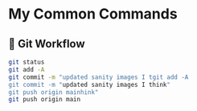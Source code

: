 # My Common Commands

## 🚀 Git Workflow
```bash
git status
git add -A
git commit -m "updated sanity images I tgit add -A
git commit -m "updated sanity images I think"
git push origin mainhink"
git push origin main

